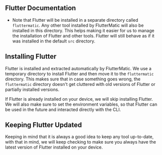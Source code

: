 ## Flutter Documentation
- Note that Flutter will be installed in a separate directory called `fluttermatic`. Any other tool installed by FlutterMatic will also be installed in this directory. This helps making it easier for us to manage the installation of Flutter and other tools. Flutter will still behave as if it was installed in the default `src` directory.

## Installing Flutter
Flutter is installed and extracted automatically by FlutterMatic. We use a temporary directory to install Flutter and then move it to the `fluttermatic` directory. This makes sure that in case something goes wrong, the `fluttermatic` directory doesn't get cluttered with old versions of Flutter or partially installed versions.

If Flutter is already installed on your device, we will skip installing Flutter. We will also make sure to set the environment variables, so that Flutter can be used in the future and interacted directly with the CLI.

## Keeping Flutter Updated
Keeping in mind that it is always a good idea to keep any tool up-to-date, with that in mind, we will keep checking to make sure you always have the latest version of Flutter installed on your device.